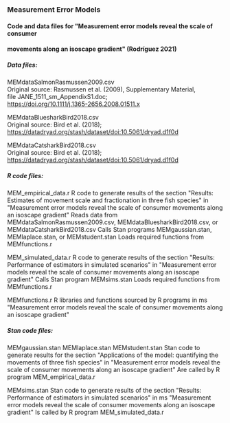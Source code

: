 ### Measurement Error Models

#### Code and data files for "Measurement error models reveal the scale of consumer   
#### movements along an isoscape gradient" (Rodríguez 2021)

##### Data files:

MEMdataSalmonRasmussen2009.csv   
  Original source: Rasmussen et al. (2009), Supplementary Material,   
  file JANE_1511_sm_AppendixS1.doc;   
  https://doi.org/10.1111/j.1365-2656.2008.01511.x   

MEMdataBluesharkBird2018.csv   
  Original source: Bird et al. (2018);   
  https://datadryad.org/stash/dataset/doi:10.5061/dryad.d1f0d  

MEMdataCatsharkBird2018.csv   
  Original source: Bird et al. (2018);   
  https://datadryad.org/stash/dataset/doi:10.5061/dryad.d1f0d  



##### R code files:

MEM_empirical_data.r
  R code to generate results of the section "Results: Estimates of movement
  scale and fractionation in three fish species" in "Measurement error models
  reveal the scale of consumer movements along an isoscape gradient"
  Reads data from MEMdataSalmonRasmussen2009.csv, MEMdataBluesharkBird2018.csv,
  or MEMdataCatsharkBird2018.csv
  Calls Stan programs MEMgaussian.stan, MEMlaplace.stan, or MEMstudent.stan
  Loads required functions from MEMfunctions.r

MEM_simulated_data.r
  R code to generate results of the section "Results: Performance of estimators
  in simulated scenarios" in "Measurement error models reveal the scale of
  consumer movements along an isoscape gradient"
  Calls Stan program MEMsims.stan
  Loads required functions from MEMfunctions.r


MEMfunctions.r
  R libraries and functions sourced by R programs in ms "Measurement error
  models reveal the scale of consumer movements along an isoscape gradient"


##### Stan code files:

MEMgaussian.stan
MEMlaplace.stan
MEMstudent.stan
  Stan code to generate results for the section "Applications of the model: 
  quantifying the movements of three fish species" in "Measurement error models 
  reveal the scale of consumer movements along an isoscape gradient"
  Are called by R program MEM_empirical_data.r
 
MEMsims.stan
  Stan code to generate results of the section "Results: Performance of 
  estimators in simulated scenarios" in ms "Measurement error models reveal the 
  scale of consumer movements along an isoscape gradient"
  Is called by R program MEM_simulated_data.r
